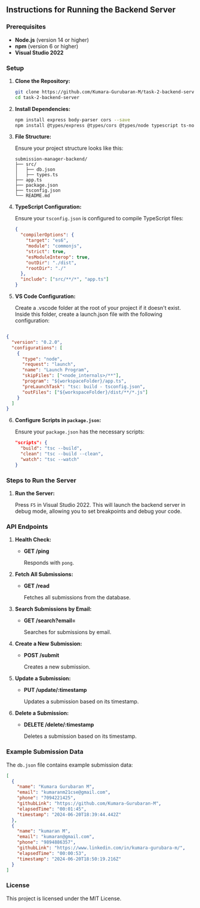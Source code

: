 
## Instructions for Running the Backend Server

### Prerequisites

- **Node.js** (version 14 or higher)
- **npm** (version 6 or higher)
-  **Visual Studio 2022**

### Setup

1. **Clone the Repository:**

    ```bash
    git clone https://github.com/Kumara-Gurubaran-M/task-2-backend-server.git
    cd task-2-backend-server
    ```

2. **Install Dependencies:**

    ```bash
    npm install express body-parser cors --save
    npm install @types/express @types/cors @types/node typescript ts-node --save-dev
    ```

3. **File Structure:**

    Ensure your project structure looks like this:

    ```
    submission-manager-backend/
    ├── src/
    │   ├── db.json
    │   ├── types.ts
    ├── app.ts
    ├── package.json
    ├── tsconfig.json
    └── README.md
    ```

4. **TypeScript Configuration:**

    Ensure your `tsconfig.json` is configured to compile TypeScript files:

    ```json
    {
      "compilerOptions": {
        "target": "es6",
        "module": "commonjs",
        "strict": true,
        "esModuleInterop": true,
        "outDir": "./dist",
        "rootDir": "./"
      },
      "include": ["src/**/*", "app.ts"]
    }
    ```

5. **VS Code Configuration:**

    Create a .vscode folder at the root of your project if it doesn't exist. Inside this folder, create a launch.json file with the following configuration:

```json

{
  "version": "0.2.0",
  "configurations": [
    {
      "type": "node",
      "request": "launch",
      "name": "Launch Program",
      "skipFiles": ["<node_internals>/**"],
      "program": "${workspaceFolder}/app.ts",
      "preLaunchTask": "tsc: build - tsconfig.json",
      "outFiles": ["${workspaceFolder}/dist/**/*.js"]
    }
  ]
}
```

6. **Configure Scripts in `package.json`:**

    Ensure your `package.json` has the necessary scripts:

    ```json
    "scripts": {
      "build": "tsc --build",
      "clean": "tsc --build --clean",
      "watch": "tsc --watch"
    }
    ```

### Steps to Run the Server


1. **Run the Server:**

    Press `F5` in Visual Studio 2022. This will launch the backend server in debug mode, allowing you to set breakpoints and debug your code.

### API Endpoints

1. **Health Check:**

    - **GET /ping**

      Responds with `pong`.

2. **Fetch All Submissions:**

    - **GET /read**

      Fetches all submissions from the database.

3. **Search Submissions by Email:**

    - **GET /search?email=<email>**

      Searches for submissions by email.

4. **Create a New Submission:**

    - **POST /submit**

      Creates a new submission.

5. **Update a Submission:**

    - **PUT /update/:timestamp**

      Updates a submission based on its timestamp.

6. **Delete a Submission:**

    - **DELETE /delete/:timestamp**

      Deletes a submission based on its timestamp.

### Example Submission Data

The `db.json` file contains example submission data:

```json
[
  {
    "name": "Kumara Gurubaran M",
    "email": "kumaranm21cse@gmail.com",
    "phone": "7094221425",
    "githubLink": "https://github.com/Kumara-Gurubaran-M",
    "elapsedTime": "00:01:45",
    "timestamp": "2024-06-20T18:39:44.442Z"
  },
  {
    "name": "kumaran M",
    "email": "kumaran@gmail.com",
    "phone": "9894886357",
    "githubLink": "https://www.linkedin.com/in/kumara-gurubara-m/",
    "elapsedTime": "00:00:53",
    "timestamp": "2024-06-20T18:50:19.216Z"
  }
]
```

### License

This project is licensed under the MIT License.

